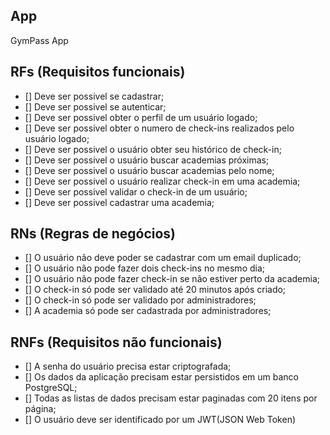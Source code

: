 ## App

GymPass App

## RFs (Requisitos funcionais)

-   [] Deve ser possivel se cadastrar;
-   [] Deve ser possivel se autenticar;
-   [] Deve ser possivel obter o perfil de um usuário logado;
-   [] Deve ser possivel obter o numero de check-ins realizados pelo usuário logado;
-   [] Deve ser possivel o usuário obter seu histórico de check-in;
-   [] Deve ser possivel o usuário buscar academias próximas;
-   [] Deve ser possivel o usuário buscar academias pelo nome;
-   [] Deve ser possivel o usuário realizar check-in em uma academia;
-   [] Deve ser possivel validar o check-in de um usuário;
-   [] Deve ser possivel cadastrar uma academia;

## RNs (Regras de negócios)

-   [] O usuário não deve poder se cadastrar com um email duplicado;
-   [] O usuário não pode fazer dois check-ins no mesmo dia;
-   [] O usuário não pode fazer check-in se não estiver perto da academia;
-   [] O check-in só pode ser validado até 20 minutos após criado;
-   [] O check-in só pode ser validado por administradores;
-   [] A academia só pode ser cadastrada por administradores;

## RNFs (Requisitos não funcionais)

-   [] A senha do usuário precisa estar criptografada;
-   [] Os dados da aplicação precisam estar persistidos em um banco PostgreSQL;
-   [] Todas as listas de dados precisam estar paginadas com 20 itens por página;
-   [] O usuário deve ser identificado por um JWT(JSON Web Token)
